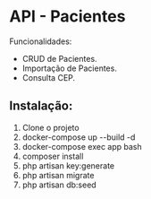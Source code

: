 # API - Pacientes

Funcionalidades:

- CRUD de Pacientes.
- Importação de Pacientes.
- Consulta CEP.

## Instalação:

1. Clone o projeto
2. docker-compose up --build -d
3. docker-compose exec app bash
4. composer install
5. php artisan key:generate
5. php artisan migrate
6. php artisan db:seed
